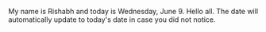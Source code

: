 My name is Rishabh and today is Wednesday, June 9. Hello all. The date will automatically update to today's date in case you did not notice.
